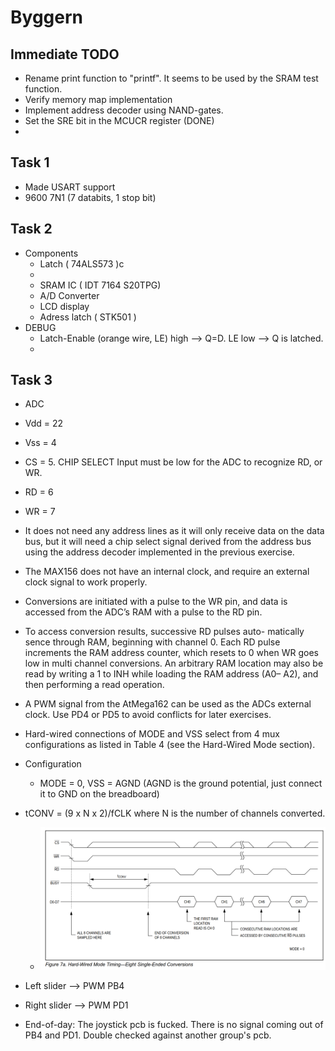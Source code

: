 # Byggern

## Immediate TODO
- Rename print function to "printf". It seems to be used by the SRAM test function.
- Verify memory map implementation
- Implement address decoder using NAND-gates.
- Set the SRE bit in the MCUCR register (DONE)
- 

## Task 1
- Made USART support
- 9600 7N1 (7 databits, 1 stop bit)

## Task 2
 - Components
   - Latch ( 74ALS573 )c
   - 
   - SRAM IC ( IDT 7164 S20TPG)
   - A/D Converter
   - LCD display
   - Adress latch ( STK501 )
 - DEBUG
   - Latch-Enable (orange wire, LE) high --> Q=D. LE low --> Q is latched.
   - 

## Task 3
 - ADC
  - Vdd = 22
  - Vss = 4
  - CS = 5. CHIP SELECT Input must be low for the ADC to recognize RD, or WR.
  - RD = 6
  - WR = 7

  - It does not need any address lines as it will only
    receive data on the data bus, but it will need a chip select signal derived from the address bus using the address decoder implemented in the previous exercise.

  - The MAX156 does not have an
    internal clock, and require an external clock signal to work properly.

  - Conversions are initiated with a pulse to the WR pin, and data
    is accessed from the ADC’s RAM with a pulse to the RD pin.
  
  - To access conversion results, successive RD pulses auto-
    matically sence through RAM, beginning with channel 0.
    Each RD pulse increments the RAM address counter,
    which resets to 0 when WR goes low in multi channel
    conversions. An arbitrary RAM location may also be read
    by writing a 1 to INH while loading the RAM address (A0–
    A2), and then performing a read operation.

  - A PWM signal from the AtMega162 can be used as the ADCs external clock. Use PD4 or
    PD5 to avoid conflicts for later exercises.

  - Hard-wired connections of MODE and VSS select from 4 mux configurations as listed
    in Table 4 (see the Hard-Wired Mode section).

  - Configuration
    - MODE = 0, VSS = AGND (AGND is the ground potential, just connect it to GND on the     breadboard)

  - tCONV = (9 x N x 2)/fCLK
    where N is the number of channels converted.

    - ![alt text](pictures/image.png)


- Left slider --> PWM PB4
- Right slider --> PWM PD1


- End-of-day: The joystick pcb is fucked. There is no signal coming out of PB4 and PD1. Double checked against another group's pcb.